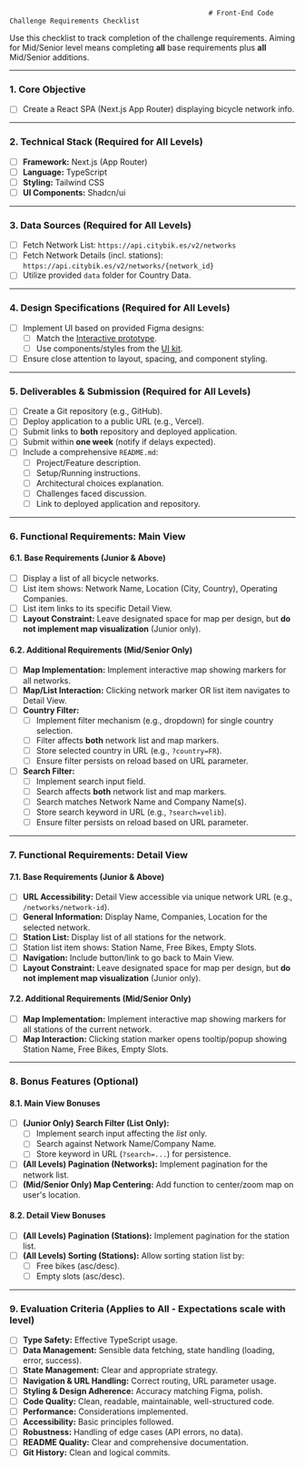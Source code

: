                                                      # Front-End Code Challenge Requirements Checklist

Use this checklist to track completion of the challenge requirements. Aiming for Mid/Senior level means completing **all** base requirements plus **all** Mid/Senior additions.

---

### 1. Core Objective

-   [ ] Create a React SPA (Next.js App Router) displaying bicycle network info.

---

### 2. Technical Stack (Required for All Levels)

-   [ ] **Framework:** Next.js (App Router)
-   [ ] **Language:** TypeScript
-   [ ] **Styling:** Tailwind CSS
-   [ ] **UI Components:** Shadcn/ui

---

### 3. Data Sources (Required for All Levels)

-   [ ] Fetch Network List: `https://api.citybik.es/v2/networks`
-   [ ] Fetch Network Details (incl. stations): `https://api.citybik.es/v2/networks/{network_id}`
-   [ ] Utilize provided `data` folder for Country Data.

---

### 4. Design Specifications (Required for All Levels)

-   [ ] Implement UI based on provided Figma designs:
    -   [ ] Match the [Interactive prototype](https://www.figma.com/proto/0MNqMneHvxahQZ6pknjzlq/Frontend-Challenge?page-id=1166%3A4310&node-id=5110-10913&viewport=4865%2C-2607%2C0.79&t=UlhDbVzZT1c5dezR-1&scaling=scale-down&content-scaling=fixed&starting-point-node-id=5110%3A10913).
    -   [ ] Use components/styles from the [UI kit](https://www.figma.com/design/0MNqMneHvxahQZ6pknjzlq/Frontend-Challenge?node-id=1166-4310).
-   [ ] Ensure close attention to layout, spacing, and component styling.

---

### 5. Deliverables & Submission (Required for All Levels)

-   [ ] Create a Git repository (e.g., GitHub).
-   [ ] Deploy application to a public URL (e.g., Vercel).
-   [ ] Submit links to **both** repository and deployed application.
-   [ ] Submit within **one week** (notify if delays expected).
-   [ ] Include a comprehensive `README.md`:
    -   [ ] Project/Feature description.
    -   [ ] Setup/Running instructions.
    -   [ ] Architectural choices explanation.
    -   [ ] Challenges faced discussion.
    -   [ ] Link to deployed application and repository.

---

### 6. Functional Requirements: Main View

#### 6.1. Base Requirements (Junior & Above)

-   [ ] Display a list of all bicycle networks.
-   [ ] List item shows: Network Name, Location (City, Country), Operating Companies.
-   [ ] List item links to its specific Detail View.
-   [ ] **Layout Constraint:** Leave designated space for map per design, but **do not implement map visualization** (Junior only).

#### 6.2. Additional Requirements (Mid/Senior Only)

-   [ ] **Map Implementation:** Implement interactive map showing markers for all networks.
-   [ ] **Map/List Interaction:** Clicking network marker OR list item navigates to Detail View.
-   [ ] **Country Filter:**
    -   [ ] Implement filter mechanism (e.g., dropdown) for single country selection.
    -   [ ] Filter affects **both** network list and map markers.
    -   [ ] Store selected country in URL (e.g., `?country=FR`).
    -   [ ] Ensure filter persists on reload based on URL parameter.
-   [ ] **Search Filter:**
    -   [ ] Implement search input field.
    -   [ ] Search affects **both** network list and map markers.
    -   [ ] Search matches Network Name and Company Name(s).
    -   [ ] Store search keyword in URL (e.g., `?search=velib`).
    -   [ ] Ensure filter persists on reload based on URL parameter.

---

### 7. Functional Requirements: Detail View

#### 7.1. Base Requirements (Junior & Above)

-   [ ] **URL Accessibility:** Detail View accessible via unique network URL (e.g., `/networks/network-id`).
-   [ ] **General Information:** Display Name, Companies, Location for the selected network.
-   [ ] **Station List:** Display list of all stations for the network.
-   [ ] Station list item shows: Station Name, Free Bikes, Empty Slots.
-   [ ] **Navigation:** Include button/link to go back to Main View.
-   [ ] **Layout Constraint:** Leave designated space for map per design, but **do not implement map visualization** (Junior only).

#### 7.2. Additional Requirements (Mid/Senior Only)

-   [ ] **Map Implementation:** Implement interactive map showing markers for all stations of the current network.
-   [ ] **Map Interaction:** Clicking station marker opens tooltip/popup showing Station Name, Free Bikes, Empty Slots.

---

### 8. Bonus Features (Optional)

#### 8.1. Main View Bonuses

-   [ ] **(Junior Only) Search Filter (List Only):**
    -   [ ] Implement search input affecting the *list* only.
    -   [ ] Search against Network Name/Company Name.
    -   [ ] Store keyword in URL (`?search=...`) for persistence.
-   [ ] **(All Levels) Pagination (Networks):** Implement pagination for the network list.
-   [ ] **(Mid/Senior Only) Map Centering:** Add function to center/zoom map on user's location.

#### 8.2. Detail View Bonuses

-   [ ] **(All Levels) Pagination (Stations):** Implement pagination for the station list.
-   [ ] **(All Levels) Sorting (Stations):** Allow sorting station list by:
    -   [ ] Free bikes (asc/desc).
    -   [ ] Empty slots (asc/desc).

---

### 9. Evaluation Criteria (Applies to All - Expectations scale with level)

-   [ ] **Type Safety:** Effective TypeScript usage.
-   [ ] **Data Management:** Sensible data fetching, state handling (loading, error, success).
-   [ ] **State Management:** Clear and appropriate strategy.
-   [ ] **Navigation & URL Handling:** Correct routing, URL parameter usage.
-   [ ] **Styling & Design Adherence:** Accuracy matching Figma, polish.
-   [ ] **Code Quality:** Clean, readable, maintainable, well-structured code.
-   [ ] **Performance:** Considerations implemented.
-   [ ] **Accessibility:** Basic principles followed.
-   [ ] **Robustness:** Handling of edge cases (API errors, no data).
-   [ ] **README Quality:** Clear and comprehensive documentation.
-   [ ] **Git History:** Clean and logical commits.